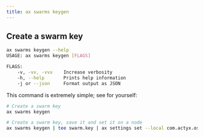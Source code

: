 ```yaml
---
title: ax swarms keygen
---
```


## Create a swarm key

```bash
ax swarms keygen --help
USAGE: ax swarms keygen [FLAGS]

FLAGS:
    -v, -vv, -vvv    Increase verbosity
    -h, --help       Prints help information
    -j or --json     Format output as JSON
```

This command is extremely simple; see for yourself:

```bash
# Create a swarm key
ax swarms keygen

# Create a swarm key, save it and set it on a node
ax swarms keygen | tee swarm.key | ax settings set --local com.actyx.os/general/swarmKey @- 10.2.3.23
```
